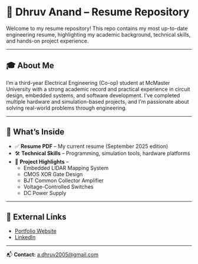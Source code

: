 # 📄 Dhruv Anand – Resume Repository

Welcome to my resume repository! This repo contains my most up-to-date engineering resume, highlighting my academic background, technical skills, and hands-on project experience.

---

## 🎓 About Me  
I’m a third-year Electrical Engineering (Co-op) student at McMaster University with a strong academic record and practical experience in circuit design, embedded systems, and software development. I’ve completed multiple hardware and simulation-based projects, and I’m passionate about solving real-world problems through engineering.

---

## 📌 What’s Inside  
- ✅ **Resume PDF** – My current resume (September 2025 edition)  
- 🛠️ **Technical Skills** – Programming, simulation tools, hardware platforms  
- 📁 **Project Highlights** –  
  - Embedded LIDAR Mapping System  
  - CMOS XOR Gate Design  
  - BJT Common Collector Amplifier  
  - Voltage-Controlled Switches  
  - DC Power Supply

---

## 🔗 External Links  
- [Portfolio Website](https://three-dirigible-4bb.notion.site/Dhruv-Anand-5bfbe61a31344dd5be4de5f4fb3cdf16)  
- [LinkedIn](https://www.linkedin.com/in/dhruv-anand-7b7648278/?originalSubdomain=ca)


---

📬 **Contact:** a.dhruv2005@gmail.com 
